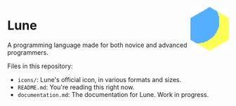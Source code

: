 [<img align="right" height="100" src="icons/netw-tiny.png">]()
# Lune
A programming language made for both novice and advanced programmers.

Files in this repository:
- `icons/`: Lune's official icon, in various formats and sizes.
- `README.md`: You're reading this right now.
- `documentation.md`: The documentation for Lune. Work in progress.

